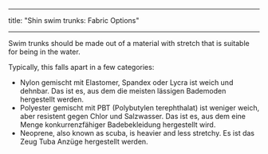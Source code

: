 - - -
title: "Shin swim trunks: Fabric Options"
- - -

Swim trunks should be made out of a material with stretch that is suitable for being in the water.

Typically, this falls apart in a few categories:

- Nylon gemischt mit Elastomer, Spandex oder Lycra ist weich und dehnbar. Das ist es, aus dem die meisten lässigen Bademoden hergestellt werden.
- Polyester gemischt mit PBT (Polybutylen terephthalat) ist weniger weich, aber resistent gegen Chlor und Salzwasser. Das ist es, aus dem eine Menge konkurrenzfähiger Badebekleidung hergestellt wird.
- Neoprene, also known as scuba, is heavier and less stretchy. Es ist das Zeug Tuba Anzüge hergestellt werden.
